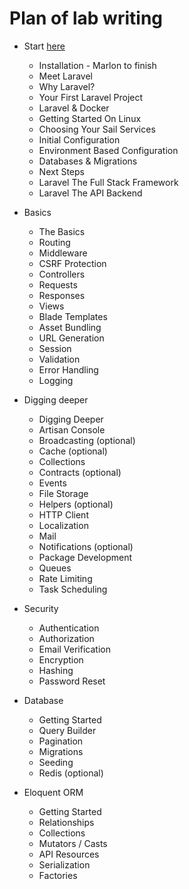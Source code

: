 # Plan of lab writing

* Start [here](https://laravel.com/docs/master/installation)
    * Installation - Marlon to finish
    * Meet Laravel
    * Why Laravel?
    * Your First Laravel Project
    * Laravel & Docker
    * Getting Started On Linux
    * Choosing Your Sail Services
    * Initial Configuration
    * Environment Based Configuration
    * Databases & Migrations
    * Next Steps
    * Laravel The Full Stack Framework
    * Laravel The API Backend

* Basics
    * The Basics
    * Routing
    * Middleware
    * CSRF Protection
    * Controllers
    * Requests
    * Responses
    * Views
    * Blade Templates
    * Asset Bundling
    * URL Generation
    * Session
    * Validation
    * Error Handling
    * Logging

* Digging deeper
    * Digging Deeper
    * Artisan Console
    * Broadcasting (optional)
    * Cache (optional)
    * Collections
    * Contracts (optional)
    * Events
    * File Storage
    * Helpers (optional)
    * HTTP Client
    * Localization
    * Mail
    * Notifications (optional)
    * Package Development
    * Queues
    * Rate Limiting
    * Task Scheduling

* Security
  * Authentication
  * Authorization
  * Email Verification
  * Encryption
  * Hashing
  * Password Reset


* Database
  * Getting Started
  * Query Builder
  * Pagination
  * Migrations
  * Seeding
  * Redis (optional)

* Eloquent ORM

  * Getting Started
  * Relationships
  * Collections
  * Mutators / Casts
  * API Resources
  * Serialization
  * Factories
